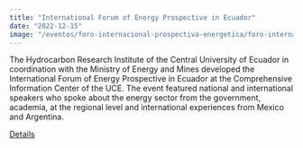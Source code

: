 ```yaml
---
title: "International Forum of Energy Prospective in Ecuador"
date: "2022-12-15"
image: "/eventos/foro-internacional-prospectiva-energetica/foro-internacional-de-prospectiva-energetica-en-el-Ecuador.jpg"
---
```


The Hydrocarbon Research Institute of the Central University of Ecuador in coordination with the Ministry of Energy and Mines developed the International Forum of Energy Prospective in Ecuador at the Comprehensive Information Center of the UCE. The event featured national and international speakers who spoke about the energy sector from the government, academia, at the regional level and international experiences from Mexico and Argentina.

[Details](https://www.iih-uce.org/en/evento)